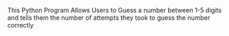 This Python Program Allows Users to Guess a number between 1-5 digits and tells them the number of attempts they took to guess the number correctly
